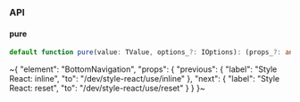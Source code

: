 

### API

#### pure

```ts
default function pure(value: TValue, options_?: IOptions): (props_?: any) => IResponse;
```


~{
  "element": "BottomNavigation",
  "props": {
    "previous": {
      "label": "Style React: inline",
      "to": "/dev/style-react/use/inline"
    },
    "next": {
      "label": "Style React: reset",
      "to": "/dev/style-react/use/reset"
    }
  }
}~
